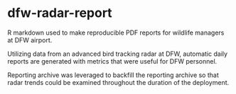 # dfw-radar-report
R markdown used to make reproducible PDF reports for wildlife managers at DFW airport.

Utilizing data from an advanced bird tracking radar at DFW, automatic daily reports are generated with metrics that were useful for DFW personnel. 

Reporting archive was leveraged to backfill the reporting archive so that radar trends could be examined throughout the duration of the deployment.  
